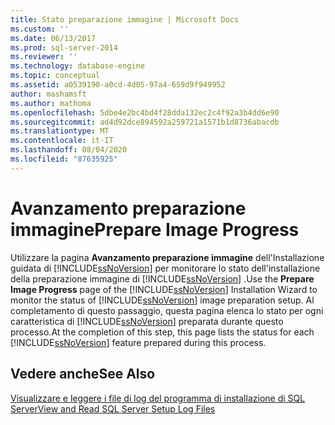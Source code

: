 ```yaml
---
title: Stato preparazione immagine | Microsoft Docs
ms.custom: ''
ms.date: 06/13/2017
ms.prod: sql-server-2014
ms.reviewer: ''
ms.technology: database-engine
ms.topic: conceptual
ms.assetid: a0539190-a0cd-4d05-97a4-659d9f949952
author: mashamsft
ms.author: mathoma
ms.openlocfilehash: 5dbe4e2bc4bd4f28dda132ec2c4f92a3b4dd6e90
ms.sourcegitcommit: ad4d92dce894592a259721a1571b1d8736abacdb
ms.translationtype: MT
ms.contentlocale: it-IT
ms.lasthandoff: 08/04/2020
ms.locfileid: "87635925"
---
```

# <a name="prepare-image-progress"></a><span data-ttu-id="5eddb-102">Avanzamento preparazione immagine</span><span class="sxs-lookup"><span data-stu-id="5eddb-102">Prepare Image Progress</span></span>
  <span data-ttu-id="5eddb-103">Utilizzare la pagina **Avanzamento preparazione immagine** dell'Installazione guidata di [!INCLUDE[ssNoVersion](../../includes/ssnoversion-md.md)] per monitorare lo stato dell'installazione della preparazione immagine di [!INCLUDE[ssNoVersion](../../includes/ssnoversion-md.md)] .</span><span class="sxs-lookup"><span data-stu-id="5eddb-103">Use the **Prepare Image Progress** page of the [!INCLUDE[ssNoVersion](../../includes/ssnoversion-md.md)] Installation Wizard to monitor the status of [!INCLUDE[ssNoVersion](../../includes/ssnoversion-md.md)] image preparation setup.</span></span> <span data-ttu-id="5eddb-104">Al completamento di questo passaggio, questa pagina elenca lo stato per ogni caratteristica di [!INCLUDE[ssNoVersion](../../includes/ssnoversion-md.md)] preparata durante questo processo.</span><span class="sxs-lookup"><span data-stu-id="5eddb-104">At the completion of this step, this page lists the status for each [!INCLUDE[ssNoVersion](../../includes/ssnoversion-md.md)] feature prepared during this process.</span></span>  
  
## <a name="see-also"></a><span data-ttu-id="5eddb-105">Vedere anche</span><span class="sxs-lookup"><span data-stu-id="5eddb-105">See Also</span></span>  
 [<span data-ttu-id="5eddb-106">Visualizzare e leggere i file di log del programma di installazione di SQL Server</span><span class="sxs-lookup"><span data-stu-id="5eddb-106">View and Read SQL Server Setup Log Files</span></span>](../../database-engine/install-windows/view-and-read-sql-server-setup-log-files.md)  
  
  
